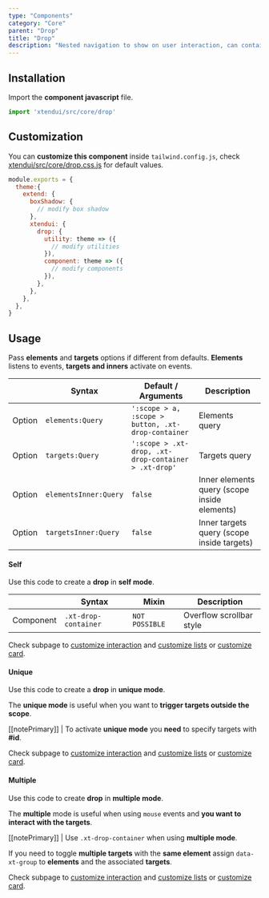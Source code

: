 ```yaml
---
type: "Components"
category: "Core"
parent: "Drop"
title: "Drop"
description: "Nested navigation to show on user interaction, can contain lists and more complex graphics."
---
```


## Installation

Import the **component javascript** file.

```jsx
import 'xtendui/src/core/drop'
```

## Customization

You can **customize this component** inside `tailwind.config.js`, check [xtendui/src/core/drop.css.js](https://github.com/minimit/xtendui/blob/beta/src/core/drop.css.js) for default values.

```jsx
module.exports = {
  theme:{
    extend: {
      boxShadow: {
        // modify box shadow
      },
      xtendui: {
        drop: {
          utility: theme => ({
            // modify utilities
          }),
          component: theme => ({
            // modify components
          }),
        },
      },
    },
  },
}
```

## Usage

Pass **elements** and **targets** options if different from defaults. **Elements** listens to events, **targets and inners** activate on events.

<div class="xt-overflow-sub overflow-y-hidden overflow-x-scroll my-4 xt-my-auto w-full">

|                         | Syntax                                    | Default / Arguments                       | Description                   |
| ----------------------- | ----------------------------------------- | ----------------------------- | ----------------------------- |
| Option                  | `elements:Query`                          | `':scope > a, :scope > button, .xt-drop-container`        | Elements query            |
| Option                  | `targets:Query`                          | `':scope > .xt-drop, .xt-drop-container > .xt-drop'`        | Targets query            |
| Option                  | `elementsInner:Query`                          | `false`        | Inner elements query (scope inside elements)            |
| Option                  | `targetsInner:Query`                          | `false`        | Inner targets query (scope inside targets)           |

</div>

#### Self

Use this code to create a **drop** in **self mode**.

<div class="xt-overflow-sub overflow-y-hidden overflow-x-scroll my-4 xt-my-auto w-full">

|               | Syntax                          | Mixin               | Description                   |
| ----------------------- | ----------------------------------------- | ----------------------------- | ----------------------------- |
| Component                  | `.xt-drop-container`                     | `NOT POSSIBLE`                | Overflow scrollbar style            |

</div>

<demo>
  <demovanilla src="vanilla/components/core/drop/usage-self">
  </demovanilla>
</demo>

Check subpage to [customize interaction](/components/core/drop/interaction) and [customize lists](/components/core/drop/content-list) or [customize card](/components/core/drop/content-card).

#### Unique

Use this code to create a **drop** in **unique mode**.

The **unique mode** is useful when you want to **trigger targets outside the scope**.

[[notePrimary]]
| To activate **unique mode** you **need** to specify targets with **#id**.

<demo>
  <demovanilla src="vanilla/components/core/drop/usage-unique">
  </demovanilla>
  <demovanilla src="vanilla/components/core/drop/usage-unique-same">
  </demovanilla>
</demo>

Check subpage to [customize interaction](/components/core/drop/interaction) and [customize lists](/components/core/drop/content-list) or [customize card](/components/core/drop/content-card).

#### Multiple

Use this code to create **drop** in **multiple mode**.

The **multiple** mode is useful when using `mouse` events and **you want to interact with the targets**.

[[notePrimary]]
| Use `.xt-drop-container` when using **multiple mode**.

<demo>
  <demovanilla src="vanilla/components/core/drop/usage-multiple">
  </demovanilla>
</demo>

If you need to toggle **multiple targets** with the **same element** assign `data-xt-group` to **elements** and the associated **targets**.

<demo>
  <demovanilla src="vanilla/components/core/drop/usage-multiple-group">
  </demovanilla>
</demo>

Check subpage to [customize interaction](/components/core/drop/interaction) and [customize lists](/components/core/drop/content-list) or [customize card](/components/core/drop/content-card).
